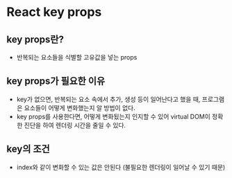 # React key props

## key props란?

- 반복되는 요소들을 식별할 고유값을 넣는 props

## key props가 필요한 이유

- key가 없으면, 반복되는 요소 속에서 추가, 생성 등이 일어난다고 했을 때, 프로그램은 요소들이 어떻게 변화했는지 알 방법이 없다.
- key props를 사용한다면, 어떻게 변화됬는지 인지할 수 있어 virtual DOM이 정확한 진단을 하여 렌더링 시간을 줄일 수 있다.

## key의 조건

- index와 같이 변화할 수 있는 값은 안된다 (불필요한 렌더링이 일어날 수 있기 때문)
